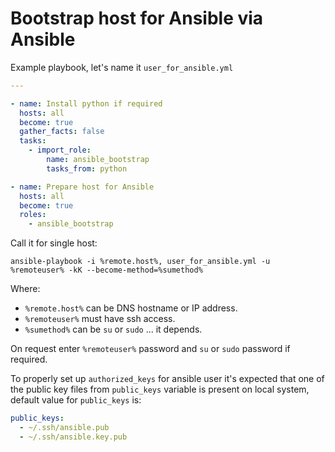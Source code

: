 # Bootstrap host for Ansible via Ansible

Example playbook, let's name it `user_for_ansible.yml`

```yaml
---

- name: Install python if required
  hosts: all
  become: true
  gather_facts: false
  tasks:
    - import_role:
        name: ansible_bootstrap
        tasks_from: python

- name: Prepare host for Ansible
  hosts: all
  become: true
  roles:
    - ansible_bootstrap
```

Call it for single host:

```
ansible-playbook -i %remote.host%, user_for_ansible.yml -u %remoteuser% -kK --become-method=%sumethod%
```

Where:

* `%remote.host%` can be DNS hostname or IP address.
* `%remoteuser%` must have ssh access.
* `%sumethod%` can be `su` or `sudo` ... it depends.

On request enter `%remoteuser%` password and `su` or `sudo` password if required.

To properly set up `authorized_keys` for ansible user it's expected that one of the public key files from `public_keys` variable is present on local system, default value for `public_keys` is:

```yaml
public_keys:
  - ~/.ssh/ansible.pub
  - ~/.ssh/ansible.key.pub
```
